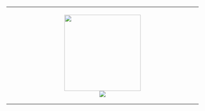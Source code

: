 <hr>
<h4 align="center">
  <img src="https://files.catbox.moe/fs2cej.gif" width="200" height="auto"><br>
  <img src="https://komarev.com/ghpvc/?username=wipefloorpanther&color=ffb7da&style=for-the-badge&label=FLOOR+WIPERS&base=1000000000">
</h4>
<hr>
